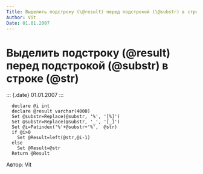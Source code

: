 ```yaml
---
Title: Выделить подстроку (\@result) перед подстрокой (\@substr) в строке (\@str)
Author: Vit
Date: 01.01.2007
---
```



Выделить подстроку (\@result) перед подстрокой (\@substr) в строке (\@str)
==========================================================================

::: {.date}
01.01.2007
:::

      declare @i int
      declare @result varchar(4000)
      Set @substr=Replace(@substr, '%', '[%]')
      Set @substr=Replace(@substr, '_', '[_]')
      Set @i=Patindex('%'+@substr+'%',  @str)
      if @i>0 
        Set @Result=left(@str,@i-1)
      else 
        Set @Result=@str
      Return @Result

Автор: Vit
